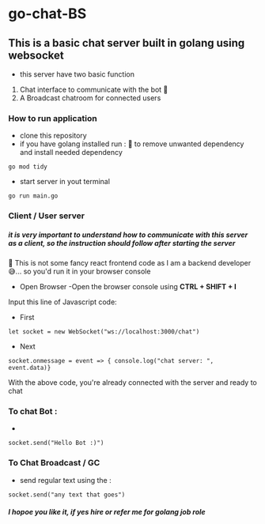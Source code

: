 # go-chat-BS

## This is a basic chat server built in golang using websocket

- this server have two basic function

1. Chat interface to communicate with the bot 🤖
2. A Broadcast chatroom for connected users

### How to run application

- clone this repository
- if you have golang installed run :
  🔳 to remove unwanted dependency and install needed dependency

```bash/zsh
go mod tidy
```

- start server in yout terminal

```bash/zsh
go run main.go
```

### Client / User server

##### it is very important to understand how to communicate with this server as a client, so the instruction should follow after starting the server

🔳 This is not some fancy react frontend code as I am a backend developer 😅... so you'd run it in your browser console

- Open Browser
  -Open the browser console using <b>CTRL + SHIFT + I</b>

Input this line of Javascript code:

- First

```
let socket = new WebSocket("ws://localhost:3000/chat")
```

- Next

```
socket.onmessage = event => { console.log("chat server: ", event.data)}
```

With the above code, you're already connected with the server and ready to chat

### To chat Bot :

-

```
socket.send("Hello Bot :)")
```

### To Chat Broadcast / GC

- send regular text using the :

```
socket.send("any text that goes")
```

##### I hopoe you like it, if yes hire or refer me for golang job role
